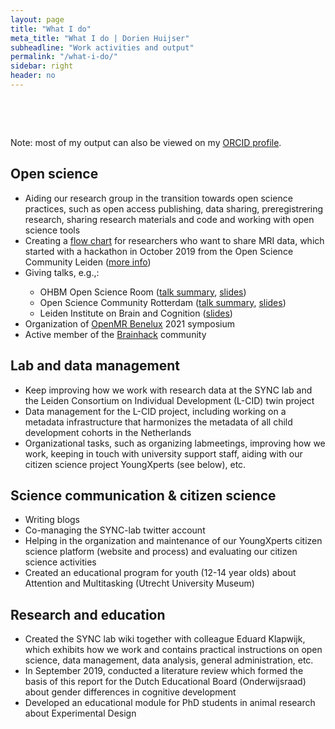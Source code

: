 ```yaml
---
layout: page
title: "What I do"
meta_title: "What I do | Dorien Huijser"
subheadline: "Work activities and output"
permalink: "/what-i-do/"
sidebar: right
header: no
---
```



<html>

  <head>
        <meta name="viewport" content="width-device-width, initial-scale=1">

        <style>

​      img{border-radius: 50%;}

​    </style>

  </head>

<body>

<div data-content>
<p>
    Note: most of my output can also be viewed on my <a href="https://orcid.org/0000-0003-3282-8083">ORCID profile</a>. 
    </p>


<h2 id="openscience">Open science</h2>

<ul>
    <li>Aiding our research group in the transition towards open science practices, such as open access publishing, data sharing, preregistrering research, sharing research materials and code and working with open science tools</li>  
        <li>Creating a <a href="https://doi.org/10.5281/zenodo.3822289">flow chart</a> for researchers who want to share MRI data, which started with a hackathon in October 2019 from the Open Science Community Leiden (<a href="https://github.com/DorienHuijser/MRIsharingguide">more info</a>)</li>
    <li>Giving talks, e.g.,:</li>
    <ul>
        <li>OHBM Open Science Room (<a href="https://github.com/ohbm/osr2020/issues/55">talk summary</a>, <a href="https://doi.org/10.5281/zenodo.3905949">slides</a>)</li>
        <li>Open Science Community Rotterdam (<a href="https://www.openscience-rotterdam.com/2020/10/sharing-mri-oct2020/">talk summary</a>, <a href="https://docs.google.com/presentation/d/1f3cue5V5ketJn5hgpXOczQi2mswas5uvL2K2gNJkP1E/edit?usp=sharing">slides</a>)</li>
        <li>Leiden Institute on Brain and Cognition (<a href="https://docs.google.com/presentation/d/1i6N1aYju6SDXYkeYmsXkr1u8tfG_ePtGB3jsBf_XXyM/edit?usp=sharing">slides</a>)</li>
    </ul>
    <li>Organization of <a href="https://openmrbenelux.github.io/">OpenMR Benelux</a> 2021 symposium</li>
    <li>Active member of the <a href="https://brainhack.org/">Brainhack</a> community</li>
</ul>





<h2 id="labdatamanagement">Lab and data management</h2>

<ul>
    <li>Keep improving how we work with research data at the SYNC lab and the Leiden Consortium on Individual Development (L-CID) twin project</li>
    <li>Data management for the L-CID project, including working on a metadata infrastructure that harmonizes the metadata of all child development cohorts in the Netherlands</li>
    <li>Organizational tasks, such as organizing labmeetings, improving how we work, keeping in touch with university support staff, aiding with our citizen science project YoungXperts (see below), etc.</li>
</ul>



<h2 id="scicom">Science communication & citizen science</h2>

<ul>
    <li>Writing blogs</li>
    <li>Co-managing the SYNC-lab twitter account</li>
    <li>Helping in the organization and maintenance of our YoungXperts citizen science platform (website and process) and evaluating our citizen science activities</li>
    <li>Created an educational program for youth (12-14 year olds) about Attention and Multitasking (Utrecht University Museum)</li>
</ul>


<h2 id="research">Research and education</h2>

<ul>
    <li>Created the SYNC lab wiki together with colleague Eduard Klapwijk, which exhibits how we work and contains practical instructions on open science, data management, data analysis, general administration, etc. </li>
    <li>In September 2019, conducted a literature review which formed the basis of this report for the Dutch Educational Board (Onderwijsraad) about gender differences in cognitive development</li>
    <li>Developed an educational module for PhD students in animal research about Experimental Design</li>
</ul>
</div>

   <script src="../assets/js/table-of-contents.js" type="text/javascript"></script>
<script>
	tableOfContents('[data-content]', '[data-toc]', {
		heading: 'Page contents', // Change the headings
		listType: 'ul', // Change the list type
		levels: 'h2, h3' // Change the levels used
	});
</script>

</body>  

</html>
